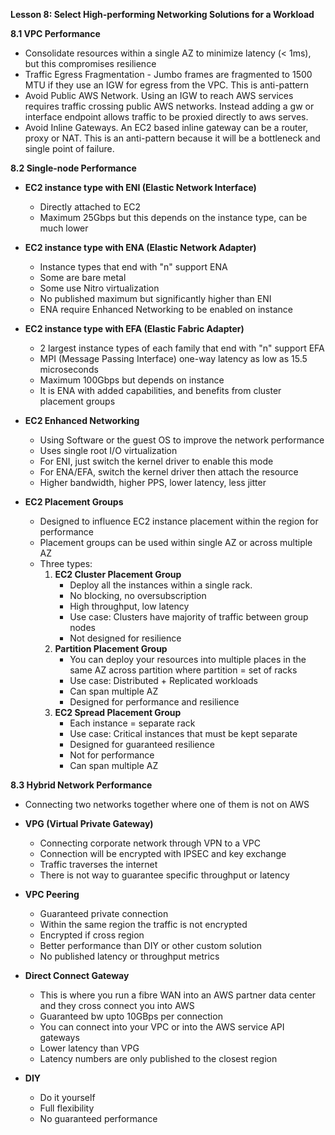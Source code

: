 **Lesson 8: Select High-performing Networking Solutions for a Workload**

**8.1 VPC Performance**

* Consolidate resources within a single AZ to minimize latency (< 1ms), but this compromises resilience
* Traffic Egress Fragmentation - Jumbo frames are fragmented to 1500 MTU if they use an IGW for egress from the VPC. This is anti-pattern
* Avoid Public AWS Network. Using an IGW to reach AWS services requires traffic crossing public AWS networks. Instead adding a gw or interface endpoint allows traffic to be proxied directly to aws serves.
* Avoid Inline Gateways. An EC2 based inline gateway can be a router, proxy or NAT. This is an anti-pattern because it will be a bottleneck and single point of failure.

**8.2 Single-node Performance**

* **EC2 instance type with ENI (Elastic Network Interface)**

	* Directly attached to EC2
	* Maximum 25Gbps but this depends on the instance type, can be much lower

* **EC2 instance type with ENA (Elastic Network Adapter)**

	* Instance types that end with "n" support ENA
	* Some are bare metal
	* Some use Nitro virtualization
	* No published maximum but significantly higher than ENI
	* ENA require Enhanced Networking to be enabled on instance

* **EC2 instance type with EFA (Elastic Fabric Adapter)**

	* 2 largest instance types of each family that end with "n" support EFA
	* MPI (Message Passing Interface) one-way latency as low as 15.5 microseconds
	* Maximum 100Gbps but depends on instance
	* It is ENA with added capabilities, and benefits from cluster placement groups

* **EC2 Enhanced Networking**

	* Using Software or the guest OS to improve the network performance
	* Uses single root I/O virtualization
	* For ENI, just switch the kernel driver to enable this mode
	* For ENA/EFA, switch the kernel driver then attach the resource
	* Higher bandwidth, higher PPS, lower latency, less jitter

* **EC2 Placement Groups**

	* Designed to influence EC2 instance placement within the region for performance
	* Placement groups can be used within single AZ or across multiple AZ
	* Three types:
		1. **EC2 Cluster Placement Group**
			- Deploy all the instances within a single rack. 
			- No blocking, no oversubscription 
			- High throughput, low latency
			- Use case: Clusters have majority of traffic between group nodes
			- Not designed for resilience
		2. **Partition Placement Group**
			- You can deploy your resources into  multiple places in the same AZ across partition where partition = set of racks
			- Use case: Distributed + Replicated workloads
			- Can span multiple AZ
			- Designed for performance and resilience
		3. **EC2 Spread Placement Group**
			- Each instance = separate rack
			- Use case: Critical instances that must be kept separate
			- Designed for guaranteed resilience
			- Not for performance
			- Can span multiple AZ

**8.3 Hybrid Network Performance**

* Connecting two networks together where one of them is not on AWS

* **VPG (Virtual Private Gateway)**
	* Connecting corporate network through VPN to a VPC
	* Connection will be encrypted with IPSEC and key exchange
	* Traffic traverses the internet
	* There is not way to guarantee specific throughput or latency

* **VPC Peering**
	* Guaranteed private connection 
	* Within the same region the traffic is not encrypted
	* Encrypted if cross region
	* Better performance than DIY or other custom solution
	* No published latency or throughput metrics

* **Direct Connect Gateway**
	* This is where you run a fibre WAN into an AWS partner data center and they cross connect you into AWS
	* Guaranteed bw upto 10GBps per connection
	* You can connect into your VPC or into the AWS service API gateways
	* Lower latency than VPG
	* Latency numbers are only published to the closest region

* **DIY**
	* Do it yourself
	* Full flexibility
	* No guaranteed performance
